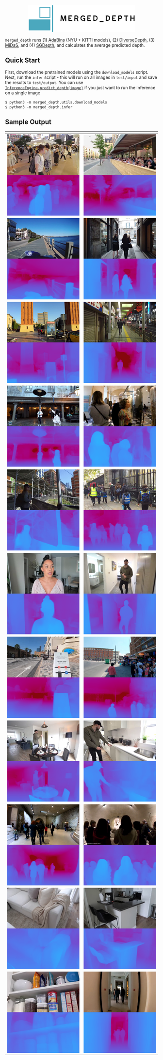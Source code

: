 <p align="center">
  <img height="90" src=".logo/logo.png"/>  
</p>

`merged_depth` runs (1) [AdaBins](https://github.com/shariqfarooq123/AdaBins) (NYU + KITTI models), (2) [DiverseDepth](https://github.com/YvanYin/DiverseDepth), (3) [MiDaS](https://github.com/intel-isl/MiDaS), and (4) [SGDepth](https://github.com/ifnspaml/SGDepth), and calculates the average predicted depth.

## Quick Start

First, download the pretrained models using the `download_models` script. Next, run the `infer` script - this will run on all images in `test/input` and save the results to `test/output`. You can use [`InferenceEngine.predict_depth(image)`](https://github.com/p-ranav/merged_depth/blob/master/merged_depth/infer.py#L335) if you just want to run the inference on a single image

```console
$ python3 -m merged_depth.utils.download_models
$ python3 -m merged_depth.infer
```

## Sample Output

| <!-- -->    | <!-- -->    |
:-------------------------:|:-------------------------:
![](./test/output/00_depth.png)  |  ![](./test/output/07_depth.png)
![](./test/output/08_depth.png)  |  ![](./test/output/13_depth.png)
![](./test/output/16_depth.png)  |  ![](./test/output/20_depth.png)
![](./test/output/21_depth.png)  |  ![](./test/output/25_depth.png)
![](./test/output/28_depth.png)  |  ![](./test/output/30_depth.png)
![](./test/output/31_depth.png)  |  ![](./test/output/32_depth.png)
![](./test/output/33_depth.png)  |  ![](./test/output/35_depth.png)
![](./test/output/36_depth.png)  |  ![](./test/output/37_depth.png)
![](./test/output/38_depth.png)  |  ![](./test/output/39_depth.png)
![](./test/output/40_depth.png)  |  ![](./test/output/42_depth.png)
![](./test/output/43_depth.png)  |  ![](./test/output/48_depth.png)
